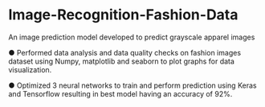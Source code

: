 # Image-Recognition-Fashion-Data

An image prediction model developed to predict grayscale apparel images

● Performed data analysis and data quality checks on fashion images dataset using Numpy, matplotlib and
seaborn to plot graphs for data visualization.

● Optimized 3 neural networks to train and perform prediction using Keras and Tensorflow resulting in best
model having an accuracy of 92%.
